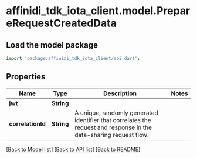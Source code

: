 # affinidi_tdk_iota_client.model.PrepareRequestCreatedData

## Load the model package

```dart
import 'package:affinidi_tdk_iota_client/api.dart';
```

## Properties

| Name              | Type       | Description                                                                                                        | Notes |
| ----------------- | ---------- | ------------------------------------------------------------------------------------------------------------------ | ----- |
| **jwt**           | **String** |                                                                                                                    |
| **correlationId** | **String** | A unique, randomly generated identifier that correlates the request and response in the data-sharing request flow. |

[[Back to Model list]](../README.md#documentation-for-models) [[Back to API list]](../README.md#documentation-for-api-endpoints) [[Back to README]](../README.md)
